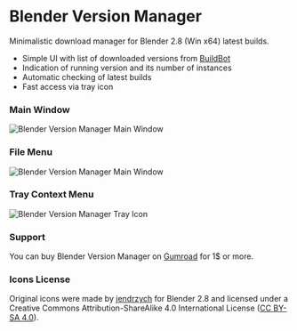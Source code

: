 # Blender Version Manager
Minimalistic download manager for Blender 2.8 (Win x64) latest builds.

* Simple UI with list of downloaded versions from [BuildBot](https://builder.blender.org/download/)
* Indication of running version and its number of instances
* Automatic checking of latest builds
* Fast access via tray icon

### Main Window
![Blender Version Manager Main Window](https://i.imgur.com/VKLWqwM.png)

### File Menu
![Blender Version Manager Main Window](https://i.imgur.com/hAxqp7s.png)

### Tray Context Menu
![Blender Version Manager Tray Icon](https://i.imgur.com/gHHU09Y.png)

### Support
You can buy Blender Version Manager on [Gumroad](https://gumroad.com/products/jyIzM) for 1$ or more.

### Icons License
Original icons were made by [jendrzych](https://devtalk.blender.org/t/new-icons-for-blender-2-8/4651) for Blender 2.8 and licensed under a Creative Commons Attribution-ShareAlike 4.0 International License ([CC BY-SA 4.0](https://creativecommons.org/licenses/by-sa/4.0/)).
